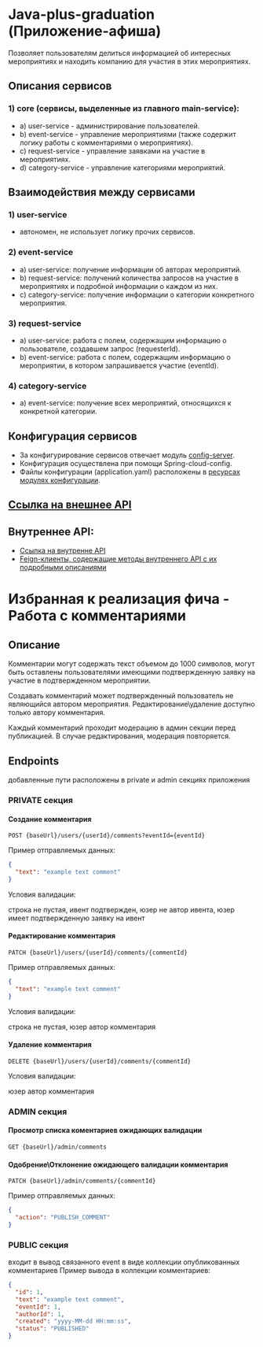 # Java-plus-graduation (Приложение-афиша)
Позволяет пользователям делиться информацией об интересных мероприятиях и находить компанию для участия в этих мероприятиях.

## Описания сервисов
### 1) core (сервисы, выделенные из главного main-service):
- а) user-service - администрирование пользователей.
- b) event-service - управление мероприятиями (также содержит логику работы с комментариями о мероприятиях).
- c) request-service - управление заявками на участие в мероприятиях.
- d) category-service - управление категориями мероприятий.

## Взаимодействия между сервисами
### 1) user-service
- автономен, не использует логику прочих сервисов.
### 2) event-service
- a) user-service: получение информации об авторах мероприятий.
- b) request-service: получений количества запросов на участие в мероприятиях и подробной информации о каждом из них.
- c) category-service: получение информации о категории конкретного мероприятия.
### 3) request-service
- a) user-service: работа с полем, содержащим информацию о пользователе, создавшем запрос (requesterId).
- b) event-service: работа с полем, содержащим информацию о мероприятии, в котором запрашивается участие (eventId). 
### 4) category-service
- a) event-service: получение всех мероприятий, относящихся к конкретной категории.

## Конфигурация сервисов
- За конфигурирование сервисов отвечает модуль [config-server](/infra/config-server).  
- Конфигурация осуществлена при помощи Spring-cloud-config.
- Файлы конфигурации (application.yaml) расположены в [ресурсах модулях конфигурации](/infra/config-server/src/main/resources).

## [Ссылка на внешнее API](/ewm-main-service-spec.json)

## Внутреннее API:
- [Ссылка на внутренне API](/ewm-stats-service-spec.json)
- [Feign-клиенты, содержащие методы внутреннего API с их подробными описаниями](core/common-module/src/main/java/ru/practicum/client)



# Избранная к реализация фича - Работа с комментариями
## Описание 
Комментарии могут содержать текст объемом до 1000 символов, 
могут быть оставлены пользователями имеющими подтвержденную 
заявку на участие в подтвержденном мероприятии.

Создавать комментарий может подтвержденный пользователь не являющийся автором мероприятия.
Редактирование\удаление доступно только автору комментария.

Каждый комментарий проходит модерацию в админ секции перед публикацией. В случае редактирования, модерация повторяется.

## Endpoints
добавленные пути расположены в private и admin секциях приложения
### PRIVATE секция 
#### Создание комментария 
```
POST {baseUrl}/users/{userId}/comments?eventId={eventId}
```
Пример отправляемых данных:
```json
{
  "text": "example text comment"
}
```
Условия валидации: 

строка не пустая, ивент подтвержден,
юзер не автор ивента, юзер имеет подтвержденную заявку на ивент


#### Редактирование комментария
```
PATCH {baseUrl}/users/{userId}/comments/{commentId}
```
Пример отправляемых данных:
```json
{
  "text": "example text comment"
}
```
Условия валидации:

строка не пустая, юзер автор комментария

#### Удаление комментария
```
DELETE {baseUrl}/users/{userId}/comments/{commentId}
```
Условия валидации:

юзер автор комментария

### ADMIN секция
#### Просмотр списка коментариев ожидающих валидации
```
GET {baseUrl}/admin/comments
```

#### Одобрение\Отклонение ожидающего валидации комментария
```
PATCH {baseUrl}/admin/comments/{commentId}
```
Пример отправляемых данных:
```json
{
  "action": "PUBLISH_COMMENT"
}
```
### PUBLIC секция
входит в вывод связанного event в виде коллекции опубликованных комментариев
Пример вывода в коллекции комментариев:
```json
{
  "id": 1,
  "text": "example text comment",
  "eventId": 1,
  "authorId": 1,
  "created": "yyyy-MM-dd HH:mm:ss",
  "status": "PUBLISHED"
}
```